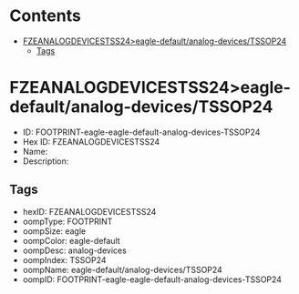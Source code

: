 



Contents
========

* [FZEANALOGDEVICESTSS24>eagle-default/analog-devices/TSSOP24](#fzeanalogdevicestss24eagle-defaultanalog-devicestssop24)
	* [Tags](#tags)

# FZEANALOGDEVICESTSS24>eagle-default/analog-devices/TSSOP24

- ID: FOOTPRINT-eagle-eagle-default-analog-devices-TSSOP24
- Hex ID: FZEANALOGDEVICESTSS24
- Name: 
- Description: 

## Tags

- hexID: FZEANALOGDEVICESTSS24
- oompType: FOOTPRINT
- oompSize: eagle
- oompColor: eagle-default
- oompDesc: analog-devices
- oompIndex: TSSOP24
- oompName: eagle-default/analog-devices/TSSOP24
- oompID: FOOTPRINT-eagle-eagle-default-analog-devices-TSSOP24
